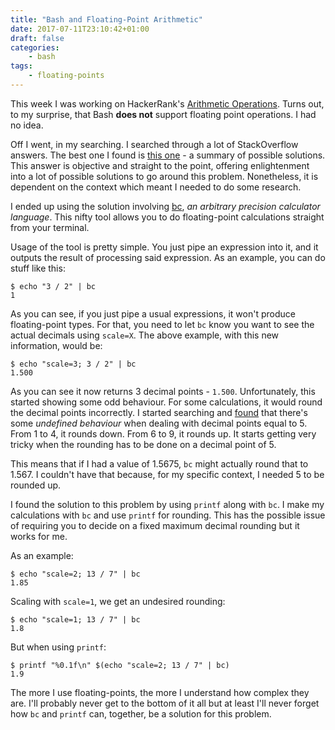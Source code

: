```yaml
---
title: "Bash and Floating-Point Arithmetic"
date: 2017-07-11T23:10:42+01:00
draft: false
categories:
    - bash
tags:
    - floating-points
---
```


This week I was working on HackerRank's [Arithmetic Operations](https://www.hackerrank.com/challenges/bash-tutorials---arithmetic-operations). Turns out, to my surprise, that Bash **does not** support floating point operations. I had no idea.

Off I went, in my searching. I searched through a lot of StackOverflow answers. The best one I found is [this one](https://unix.stackexchange.com/questions/40786/how-to-do-integer-float-calculations-in-bash-or-other-languages-frameworks) - a summary of possible solutions. This answer is objective and straight to the point, offering enlightenment into a lot of possible solutions to go around this problem. Nonetheless, it is dependent on the context which meant I needed to do some research.

I ended up using the solution involving [bc](https://www.gnu.org/software/bc/manual/html_mono/bc.html), _an arbitrary precision calculator language_. This nifty tool allows you to do floating-point calculations straight from your terminal.

Usage of the tool is pretty simple. You just pipe an expression into it, and it outputs the result of processing said expression. As an example, you can do stuff like this:

```
$ echo "3 / 2" | bc
1
```

As you can see, if you just pipe a usual expressions, it won't produce floating-point types. For that, you need to let `bc` know you want to see the actual decimals using `scale=X`. The above example, with this new information, would be:

```
$ echo "scale=3; 3 / 2" | bc
1.500
```

As you can see it now returns 3 decimal points - `1.500`. Unfortunately, this started showing some odd behaviour. For some calculations, it would round the decimal points incorrectly. I started searching and [found](http://unixetc.co.uk/2014/01/19/bc-rounding-errors/) that there's some _undefined behaviour_ when dealing with decimal points equal to 5. From 1 to 4, it rounds down. From 6 to 9, it rounds up. It starts getting very tricky when the rounding has to be done on a decimal point of 5.

This means that if I had a value of 1.5675, `bc` might actually round that to 1.567. I couldn't have that because, for my specific context, I needed 5 to be rounded up.

I found the solution to this problem by using `printf` along with `bc`. I make my calculations with `bc` and use `printf` for rounding. This has the possible issue of requiring you to decide on a fixed maximum decimal rounding but it works for me.

As an example:

```
$ echo "scale=2; 13 / 7" | bc
1.85
```

Scaling with `scale=1`, we get an undesired rounding:

```
$ echo "scale=1; 13 / 7" | bc
1.8
```

But when using `printf`:

```
$ printf "%0.1f\n" $(echo "scale=2; 13 / 7" | bc)
1.9
```

The more I use floating-points, the more I understand how complex they are. I'll probably never get to the bottom of it all but at least I'll never forget how `bc` and `printf` can, together, be a solution for this problem.
